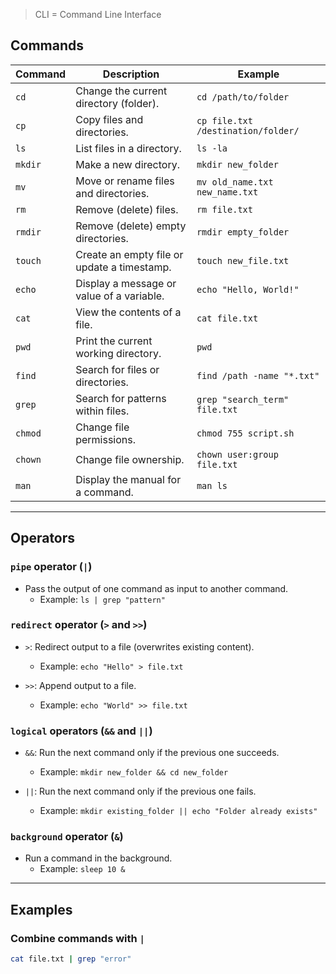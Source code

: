 > CLI = Command Line Interface

## Commands

| Command | Description                                 | Example                            |
| ------- | ------------------------------------------- | ---------------------------------- |
| `cd`    | Change the current directory (folder).      | `cd /path/to/folder`               |
| `cp`    | Copy files and directories.                 | `cp file.txt /destination/folder/` |
| `ls`    | List files in a directory.                  | `ls -la`                           |
| `mkdir` | Make a new directory.                       | `mkdir new_folder`                 |
| `mv`    | Move or rename files and directories.       | `mv old_name.txt new_name.txt`     |
| `rm`    | Remove (delete) files.                      | `rm file.txt`                      |
| `rmdir` | Remove (delete) empty directories.          | `rmdir empty_folder`               |
| `touch` | Create an empty file or update a timestamp. | `touch new_file.txt`               |
| `echo`  | Display a message or value of a variable.   | `echo "Hello, World!"`             |
| `cat`   | View the contents of a file.                | `cat file.txt`                     |
| `pwd`   | Print the current working directory.        | `pwd`                              |
| `find`  | Search for files or directories.            | `find /path -name "*.txt"`         |
| `grep`  | Search for patterns within files.           | `grep "search_term" file.txt`      |
| `chmod` | Change file permissions.                    | `chmod 755 script.sh`              |
| `chown` | Change file ownership.                      | `chown user:group file.txt`        |
| `man`   | Display the manual for a command.           | `man ls`                           |

---

## Operators
### `pipe` operator (`|`)

- Pass the output of one command as input to another command.
  - Example: `ls | grep "pattern"`

### `redirect` operator (`>` and `>>`)

- `>`: Redirect output to a file (overwrites existing content).
  - Example: `echo "Hello" > file.txt`
  
- `>>`: Append output to a file.
  - Example: `echo "World" >> file.txt`

### `logical` operators (`&&` and `||`)

- `&&`: Run the next command only if the previous one succeeds.
  - Example: `mkdir new_folder && cd new_folder`
  
- `||`: Run the next command only if the previous one fails.
  - Example: `mkdir existing_folder || echo "Folder already exists"`

### `background` operator (`&`)

- Run a command in the background.
  - Example: `sleep 10 &`

---

## Examples

### Combine commands with `|`
```bash
cat file.txt | grep "error"
